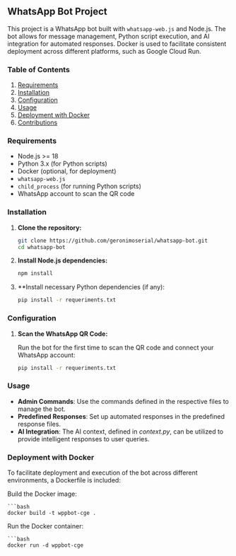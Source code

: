 ## WhatsApp Bot Project

This project is a WhatsApp bot built with `whatsapp-web.js` and Node.js. The bot allows for message management, Python script execution, and AI integration for automated responses. Docker is used to facilitate consistent deployment across different platforms, such as Google Cloud Run.

### Table of Contents

1. [Requirements](#requirements)
2. [Installation](#installation)
3. [Configuration](#configuration)
4. [Usage](#usage)
5. [Deployment with Docker](#deployment-with-docker)
6. [Contributions](#contributions)

### Requirements

- Node.js >= 18
- Python 3.x (for Python scripts)
- Docker (optional, for deployment)
- `whatsapp-web.js`
- `child_process` (for running Python scripts)
- WhatsApp account to scan the QR code

### Installation

1. **Clone the repository:**

   ```bash
   git clone https://github.com/geronimoserial/whatsapp-bot.git
   cd whatsapp-bot

2. **Install Node.js dependencies:**

   ```bash
   npm install
   
3. **Install necessary Python dependencies (if any):

   ```bash
   pip install -r requeriments.txt

### Configuration
1. **Scan the WhatsApp QR Code:**

   Run the bot for the first time to scan the QR code and connect your WhatsApp account:

   ```bash
   pip install -r requeriments.txt

### Usage

- **Admin Commands**: Use the commands defined in the respective files to manage the bot.
- **Predefined Responses**: Set up automated responses in the predefined response files.
- **AI Integration**: The AI context, defined in *context.py*, can be utilized to provide intelligent responses to user queries.

### Deployment with Docker
 To facilitate deployment and execution of the bot across different environments, a Dockerfile is included:

 Build the Docker image:
 
    ```bash
    docker build -t wppbot-cge .

 Run the Docker container:

    ```bash
    docker run -d wppbot-cge




